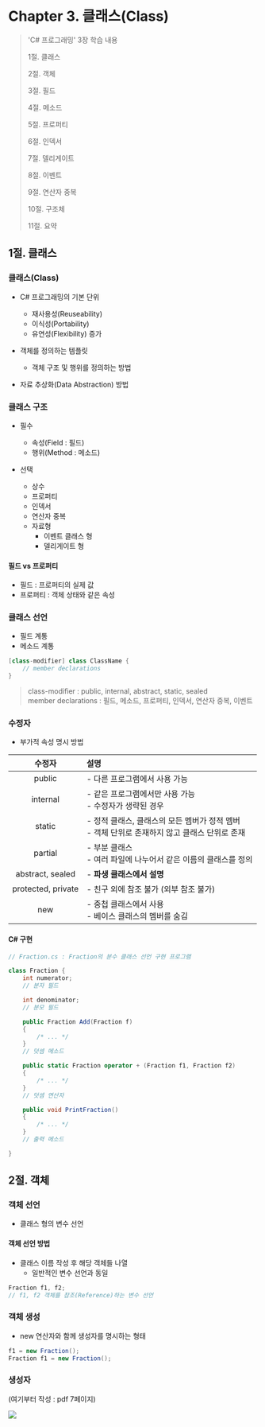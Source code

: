 # Chapter 3. 클래스(Class)

> 'C# 프로그래밍' 3장 학습 내용
>
> 1절. 클래스
>
> 2절. 객체
>
> 3절. 필드
>
> 4절. 메소드
>
> 5절. 프로퍼티
>
> 6절. 인덱서
>
> 7절. 델리게이트
>
> 8절. 이벤트
>
> 9절. 연산자 중복
>
> 10절. 구조체
>
> 11절. 요약

## 1절. 클래스

### 클래스(Class)

- C# 프로그래밍의 기본 단위

  - 재사용성(Reuseability)
  - 이식성(Portability)
  - 유연성(Flexibility) 증가

- 객체를 정의하는 템플릿

  - 객체 구조 및 행위를 정의하는 방법

- 자료 추상화(Data Abstraction) 방법

### 클래스 구조

- 필수

  - 속성(Field : 필드)
  - 행위(Method : 메소드)

- 선택
  - 상수
  - 프로퍼티
  - 인덱서
  - 연산자 중복
  - 자료형
    - 이벤트 클래스 형
    - 델리게이트 형

#### 필드 vs 프로퍼티

- 필드 : 프로퍼티의 실제 값
- 프로퍼티 : 객체 상태와 같은 속성

### 클래스 선언

- 필드 계통
- 메소드 계통

```C#
[class-modifier] class ClassName {
    // member declarations
}
```

> class-modifier : public, internal, abstract, static, sealed  
> member declarations : 필드, 메소드, 프로퍼티, 인덱서, 연산자 중복, 이벤트

### 수정자

- 부가적 속성 명시 방법

|       수정자       | 설명                                                                                            |
| :----------------: | :---------------------------------------------------------------------------------------------- |
|       public       | - 다른 프로그램에서 사용 가능                                                                   |
|      internal      | - 같은 프로그램에서만 사용 가능<br>- 수정자가 생략된 경우                                       |
|       static       | - 정적 클래스, 클래스의 모든 멤버가 정적 멤버<br>- 객체 단위로 존재하지 않고 클래스 단위로 존재 |
|      partial       | - 부분 클래스<br>- 여러 파일에 나누어서 같은 이름의 클래스를 정의                               |
|  abstract, sealed  | - <strong>파생 클래스에서 설명</strong>                                                         |
| protected, private | - 친구 외에 참조 불가 (외부 참조 불가)                                                          |
|        new         | - 중첩 클래스에서 사용<br>- 베이스 클래스의 멤버를 숨김                                         |

#### C# 구현

```C#
// Fraction.cs : Fraction의 분수 클래스 선언 구현 프로그램

class Fraction {
    int numerator;
    // 분자 필드

    int denominator;
    // 분모 필드

    public Fraction Add(Fraction f)
    {
        /* ... */
    }
    // 덧셈 메소드

    public static Fraction operator + (Fraction f1, Fraction f2)
    {
        /* ... */
    }
    // 덧셈 연산자

    public void PrintFraction()
    {
        /* ... */
    }
    // 출력 메소드

}
```

## 2절. 객체

### 객체 선언

- 클래스 형의 변수 선언

#### 객체 선언 방법

- 클래스 이름 작성 후 해당 객체들 나열
  - 일반적인 변수 선언과 동일

```C#
Fraction f1, f2;
// f1, f2 객체를 참조(Reference)하는 변수 선언
```

### 객체 생성

- new 연산자와 함께 생성자를 명시하는 형태

```C#
f1 = new Fraction();
Fraction f1 = new Fraction();
```

### 생성자

(여기부터 작성 : pdf 7페이지)

<img src="https://github.com/BangYunseo/TIL/blob/main/Language/C%23/Image/ch03/3-1-.PNG" height="auto" />
